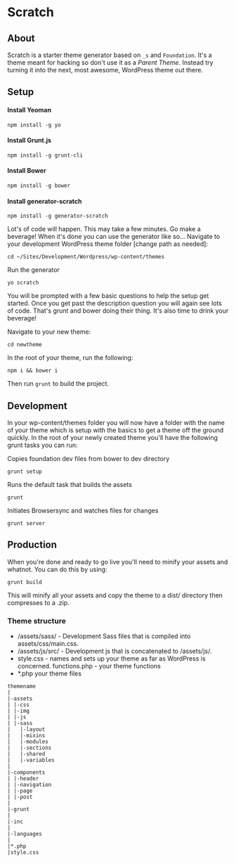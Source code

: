 # Scratch

## About

Scratch is a starter theme generator based on <code>_s</code> and <code>Foundation</code>. It's a theme meant for hacking so don't use it as a <em>Parent Theme</em>. Instead try turning it into the next, most awesome, WordPress theme out there.

## Setup

#### Install Yeoman

    npm install -g yo
    
#### Install Grunt.js

    npm install -g grunt-cli

#### Install Bower

    npm install -g bower

#### Install generator-scratch

    npm install -g generator-scratch

Lot's of code will happen. This may take a few minutes. Go make a beverage! When it's done you can use the generator like so... Navigate to your development WordPress theme folder [change path as needed]:

    cd ~/Sites/Development/Wordpress/wp-content/themes

Run the generator

    yo scratch

You will be prompted with a few basic questions to help the setup get started. Once you get past the description question you will again see lots of code. That's grunt and bower doing their thing. It's also time to drink your beverage!

Navigate to your new theme:

    cd newtheme
    
In the root of your theme, run the following:

`npm i && bower i`

Then run `grunt` to build the project.


## Development

In your wp-content/themes folder you will now have a folder with the name of your theme which is setup with the basics to get a theme off the ground quickly. In the root of your newly created theme you'll have the following grunt tasks you can run:

Copies foundation dev files from bower to dev directory
    
    grunt setup
    
Runs the default task that builds the assets
    
    grunt

Initiates Browsersync and watches files for changes
    
    grunt server

## Production

When you're done and ready to go live you'll need to minify your assets and whatnot. You can do this by using:

    grunt build
    
This will minify all your assets and copy the theme to a dist/ directory then compresses to a .zip.

### Theme structure

- /assets/sass/ - Development Sass files that is compiled into assets/css/main.css.
- /assets/js/src/ - Development js that is concatenated to /assets/js/.
- style.css - names and sets up your theme as far as WordPress is concerned.
functions.php - your theme functions
- *.php your theme files

```
themename
|
|-assets
| |-css
| |-img
| |-js
| |-sass
|   |-layout
|   |-mixins
|   |-modules
|   |-sections
|   |-shared
|   |-variables
|
|-components
| |-header
| |-navigation
| |-page
| |-post
|
|-grunt
|
|-inc
|
|-languages
|
|*.php
|style.css
```
